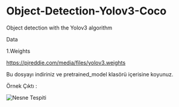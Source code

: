 # Object-Detection-Yolov3-Coco
Object detection with the Yolov3 algorithm

Data

1.Weights

https://pjreddie.com/media/files/yolov3.weights

Bu dosyayı indiriniz ve pretrained_model klasörü içerisine koyunuz.

Örnek Çıktı :

![Nesne Tespiti](https://user-images.githubusercontent.com/61952281/128631487-c78aafc2-4536-47fe-bc48-64c8877650e9.png)


